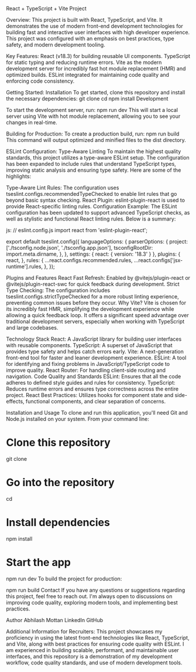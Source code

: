 React + TypeScript + Vite Project

Overview:
This project is built with React, TypeScript, and Vite. It demonstrates the use of modern front-end development technologies for building fast and interactive user interfaces with high developer experience. This project was configured with an emphasis on best practices, type safety, and modern development tooling.

Key Features:
React (v18.3) for building reusable UI components.
TypeScript for static typing and reducing runtime errors.
Vite as the modern development server for incredibly fast hot module replacement (HMR) and optimized builds.
ESLint integrated for maintaining code quality and enforcing code consistency.

Getting Started:
Installation
To get started, clone this repository and install the necessary dependencies:
git clone <repository-url>
cd <project-directory>
npm install
Development

To start the development server, run:
npm run dev
This will start a local server using Vite with hot module replacement, allowing you to see your changes in real-time.

Building for Production:
To create a production build, run:
npm run build
This command will output optimized and minified files to the dist directory.

ESLint Configuration:
Type-Aware Linting
To maintain the highest quality standards, this project utilizes a type-aware ESLint setup. The configuration has been expanded to include rules that understand TypeScript types, improving static analysis and ensuring type safety. Here are some of the highlights:

Type-Aware Lint Rules: The configuration uses tseslint.configs.recommendedTypeChecked to enable lint rules that go beyond basic syntax checking.
React Plugin: eslint-plugin-react is used to provide React-specific linting rules.
Configuration Example:
The ESLint configuration has been updated to support advanced TypeScript checks, as well as stylistic and functional React linting rules. Below is a summary:

js:
// eslint.config.js
import react from 'eslint-plugin-react';

export default tseslint.config({
  languageOptions: {
    parserOptions: {
      project: ['./tsconfig.node.json', './tsconfig.app.json'],
      tsconfigRootDir: import.meta.dirname,
    },
  },
  settings: { react: { version: '18.3' } },
  plugins: {
    react,
  },
  rules: {
    ...react.configs.recommended.rules,
    ...react.configs['jsx-runtime'].rules,
  },
});

Plugins and Features
React Fast Refresh: Enabled by @vitejs/plugin-react or @vitejs/plugin-react-swc for quick feedback during development.
Strict Type Checking: The configuration includes tseslint.configs.strictTypeChecked for a more robust linting experience, preventing common issues before they occur.
Why Vite?
Vite is chosen for its incredibly fast HMR, simplifying the development experience while allowing a quick feedback loop. It offers a significant speed advantage over traditional development servers, especially when working with TypeScript and large codebases.

Technology Stack
React: A JavaScript library for building user interfaces with reusable components.
TypeScript: A superset of JavaScript that provides type safety and helps catch errors early.
Vite: A next-generation front-end tool for faster and leaner development experience.
ESLint: A tool for identifying and fixing problems in JavaScript/TypeScript code to improve quality.
React Router: For handling client-side routing and navigation.
Code Quality and Standards
ESLint: Ensures that all the code adheres to defined style guides and rules for consistency.
TypeScript: Reduces runtime errors and ensures type correctness across the entire project.
React Best Practices: Utilizes hooks for component state and side-effects, functional components, and clear separation of concerns.

Installation and Usage
To clone and run this application, you'll need Git and Node.js installed on your system. From your command line:

# Clone this repository
git clone <repository-url>

# Go into the repository
cd <project-directory>

# Install dependencies
npm install

# Start the app
npm run dev
To build the project for production:

npm run build
Contact
If you have any questions or suggestions regarding this project, feel free to reach out. I'm always open to discussions on improving code quality, exploring modern tools, and implementing best practices.

Author
Abhilash Mottan
LinkedIn
GitHub

Additional Information for Recruiters:
This project showcases my proficiency in using the latest front-end technologies like React, TypeScript, and Vite, along with best practices for ensuring code quality with ESLint. I am experienced in building scalable, performant, and maintainable user interfaces, and this repository is a demonstration of my development workflow, code quality standards, and use of modern development tools.

